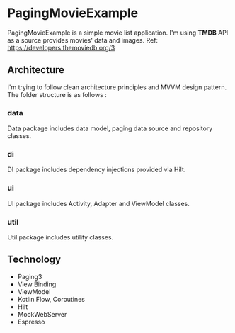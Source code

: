 # PagingMovieExample

PagingMovieExample is a simple movie list application. I'm using **TMDB** API as a source provides movies' data and images. Ref: https://developers.themoviedb.org/3

## Architecture

I'm trying to follow clean architecture principles and MVVM design pattern. The folder structure is as follows : 


### data
Data package includes data model, paging data source and repository classes.

### di
DI package includes dependency injections provided via Hilt.

### ui
UI package includes Activity, Adapter and ViewModel classes.

### util
Util package includes utility classes.


## Technology

* Paging3 
* View Binding
* ViewModel
* Kotlin Flow, Coroutines
* Hilt
* MockWebServer
* Espresso
